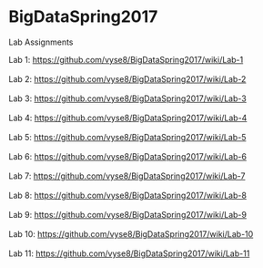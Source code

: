 # BigDataSpring2017
Lab Assignments

Lab 1: https://github.com/vyse8/BigDataSpring2017/wiki/Lab-1 <br></br>
Lab 2: https://github.com/vyse8/BigDataSpring2017/wiki/Lab-2 <br></br>
Lab 3: https://github.com/vyse8/BigDataSpring2017/wiki/Lab-3 <br></br>
Lab 4: https://github.com/vyse8/BigDataSpring2017/wiki/Lab-4 <br></br>
Lab 5: https://github.com/vyse8/BigDataSpring2017/wiki/Lab-5 <br></br>
Lab 6: https://github.com/vyse8/BigDataSpring2017/wiki/Lab-6 <br></br>
Lab 7: https://github.com/vyse8/BigDataSpring2017/wiki/Lab-7 <br></br>
Lab 8: https://github.com/vyse8/BigDataSpring2017/wiki/Lab-8 <br></br>
Lab 9: https://github.com/vyse8/BigDataSpring2017/wiki/Lab-9 <br></br>
Lab 10: https://github.com/vyse8/BigDataSpring2017/wiki/Lab-10 <br></br>
Lab 11: https://github.com/vyse8/BigDataSpring2017/wiki/Lab-11
